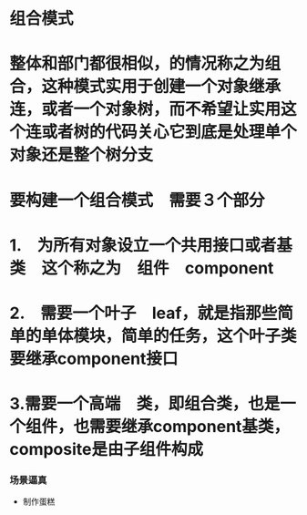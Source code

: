 # 组合模式
# 整体和部门都很相似，的情况称之为组合，这种模式实用于创建一个对象继承连，或者一个对象树，而不希望让实用这个连或者树的代码关心它到底是处理单个对象还是整个树分支
# 要构建一个组合模式　需要３个部分
# 1.　为所有对象设立一个共用接口或者基类　这个称之为　组件　component
# 2.　需要一个叶子　leaf，就是指那些简单的单体模块，简单的任务，这个叶子类要继承component接口
# 3.需要一个高端　类，即组合类，也是一个组件，也需要继承component基类，composite是由子组件构成


### 场景逼真
* 制作蛋糕

